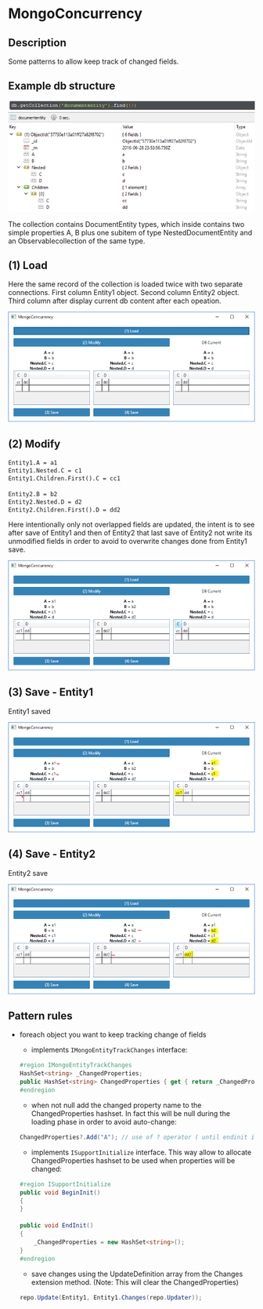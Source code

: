 # MongoConcurrency

## Description

Some patterns to allow keep track of changed fields.

## Example db structure

![img](images/0_structure.PNG)

The collection contains DocumentEntity types, which inside contains two simple properties A, B plus one subitem of type NestedDocumentEntity and an Observablecollection of the same type.

## (1) Load

Here the same record of the collection is loaded twice with two separate connections.
First column Entity1 object.
Second column Entity2 object.
Third column after display current db content after each opeation. 

![img](images/1_load.PNG)

## (2) Modify

```
Entity1.A = a1
Entity1.Nested.C = c1
Entity1.Children.First().C = cc1

Entity2.B = b2
Entity2.Nested.D = d2
Entity2.Children.First().D = dd2
```

Here intentionally only not overlapped fields are updated, the intent is to see after save of Entity1 and then of Entity2 that last save of Entity2 not write its unmodified fields in order to avoid to overwrite changes done from Entity1 save.

![img](images/2_modify.PNG)

## (3) Save - Entity1

Entity1 saved

![img](images/3_save.PNG)

## (4) Save - Entity2

Entity2 save

![img](images/4_save.PNG)

## Pattern rules
- foreach object you want to keep tracking change of fields
    - implements `IMongoEntityTrackChanges` interface:
    ```csharp
    #region IMongoEntityTrackChanges
    HashSet<string> _ChangedProperties;
    public HashSet<string> ChangedProperties { get { return _ChangedProperties; } }
    #endregion
    ```

    - when not null add the changed property name to the ChangedProperties hashset. In fact this will be null during the loading phase in order to avoid auto-change:
    ```csharp
    ChangedProperties?.Add("A"); // use of ? operator ( until endinit is null )
    ```

    - implements `ISupportInitialize` interface. This way allow to allocate ChangedProperties hashset to be used when properties will be changed:
    ```csharp
    #region ISupportInitialize
    public void BeginInit()
    {
    }

    public void EndInit()
    {
        _ChangedProperties = new HashSet<string>();
    }
    #endregion
    ```

    - save changes using the UpdateDefinition array from the Changes extension method. (Note: This will clear the ChangedProperties)
    ```csharp
    repo.Update(Entity1, Entity1.Changes(repo.Updater));
    ```
